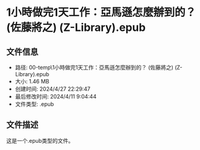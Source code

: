 ﻿# 1小時做完1天工作：亞馬遜怎麼辦到的？ (佐藤將之) (Z-Library).epub

## 文件信息
- 路径: 00-temp\1小時做完1天工作：亞馬遜怎麼辦到的？ (佐藤將之) (Z-Library).epub
- 大小: 1.46 MB
- 创建时间: 2024/4/27 22:29:47
- 最后修改时间: 2024/4/11 9:04:44
- 文件类型: .epub

## 文件描述
这是一个.epub类型的文件。


